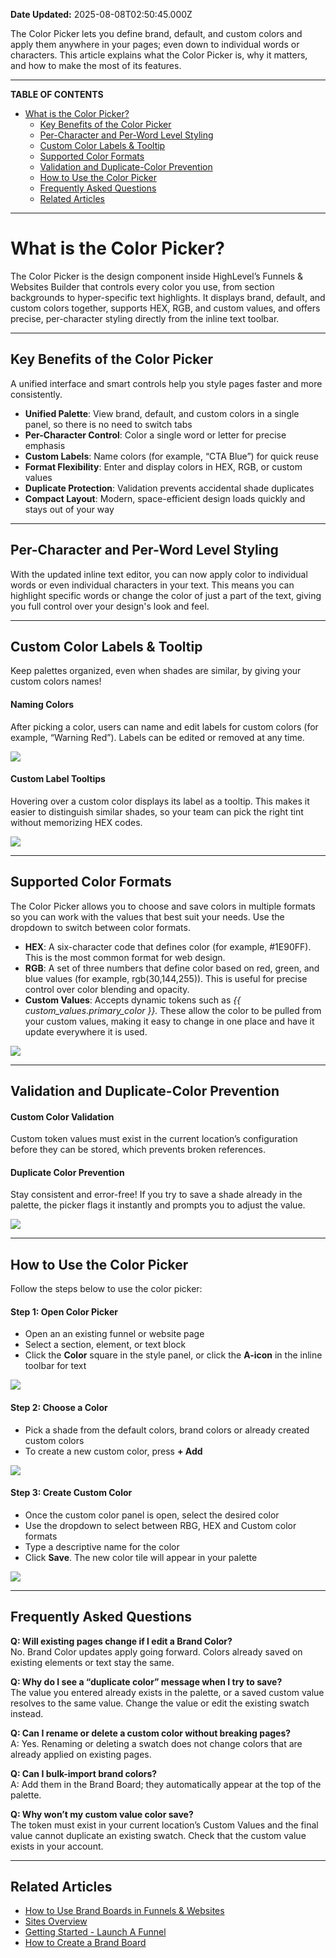 **Date Updated:** 2025-08-08T02:50:45.000Z

The Color Picker lets you define brand, default, and custom colors and apply them anywhere in your pages; even down to individual words or characters. This article explains what the Color Picker is, why it matters, and how to make the most of its features.

---

**TABLE OF CONTENTS**

* [What is the Color Picker?](#What-is-the-Color-Picker?)  
   * [Key Benefits of the Color Picker](#Key-Benefits-of-the-Color-Picker)  
   * [Per-Character and Per-Word Level Styling](#Per-Character-and-Per-Word-Level-Styling)  
   * [Custom Color Labels & Tooltip](#Custom-Color-Labels-&-Tooltip)  
   * [Supported Color Formats](#Supported-Color-Formats)  
   * [Validation and Duplicate-Color Prevention](#Validation-and-Duplicate-Color-Prevention)  
   * [How to Use the Color Picker](#How-to-Use-the-Color-Picker)  
   * [Frequently Asked Questions](#Frequently-Asked-Questions)  
   * [Related Articles](#Related-Articles)

---

# **What is the Color Picker?**

  
The Color Picker is the design component inside HighLevel’s Funnels & Websites Builder that controls every color you use, from section backgrounds to hyper-specific text highlights. It displays brand, default, and custom colors together, supports HEX, RGB, and custom values, and offers precise, per-character styling directly from the inline text toolbar.

---

## **Key Benefits of the Color Picker**

  
A unified interface and smart controls help you style pages faster and more consistently.  
  
* **Unified Palette**: View brand, default, and custom colors in a single panel, so there is no need to switch tabs
* **Per-Character Control**: Color a single word or letter for precise emphasis
* **Custom Labels**: Name colors (for example, “CTA Blue”) for quick reuse
* **Format Flexibility**: Enter and display colors in HEX, RGB, or custom values
* **Duplicate Protection**: Validation prevents accidental shade duplicates
* **Compact Layout**: Modern, space-efficient design loads quickly and stays out of your way

---

## **Per-Character and Per-Word Level Styling**

  
With the updated inline text editor, you can now apply color to individual words or even individual characters in your text. This means you can highlight specific words or change the color of just a part of the text, giving you full control over your design's look and feel.

---

## **Custom Color Labels & Tooltip**

  
Keep palettes organized, even when shades are similar, by giving your custom colors names!
  
  
#### **Naming Colors**

  
After picking a color, users can name and edit labels for custom colors (for example, “Warning Red”). Labels can be edited or removed at any time.

_![](https://s3.amazonaws.com/cdn.freshdesk.com/data/helpdesk/attachments/production/155051160535/original/1Vggg2ZFsC6uWnIZYxzSucJ7DpyCCAUIhw.png?1754599413)_
  
  
#### **Custom Label Tooltips**

  
Hovering over a custom color displays its label as a tooltip. This makes it easier to distinguish similar shades, so your team can pick the right tint without memorizing HEX codes.

  
![](https://s3.amazonaws.com/cdn.freshdesk.com/data/helpdesk/attachments/production/155051160803/original/fRw8Wx4PUYBPpxQ4i8gol0BXRSZIoNwGRg.png?1754599942)

---

## **Supported Color Formats**

  
The Color Picker allows you to choose and save colors in multiple formats so you can work with the values that best suit your needs. Use the dropdown to switch between color formats.  
  
* **HEX**: A six-character code that defines color (for example, #1E90FF). This is the most common format for web design.
* **RGB**: A set of three numbers that define color based on red, green, and blue values (for example, rgb(30,144,255)). This is useful for precise control over color blending and opacity.
* **Custom Values**: Accepts dynamic tokens such as _{{ custom\_values.primary\_color }}._ These allow the color to be pulled from your custom values, making it easy to change in one place and have it update everywhere it is used.

![](https://s3.amazonaws.com/cdn.freshdesk.com/data/helpdesk/attachments/production/155051160736/original/WzlihryVhW-9lXTRM_CKo_iIC1a4kUwgcA.png?1754599810)

---

## **Validation and Duplicate-Color Prevention**
  
  
#### **Custom Color Validation**

  
Custom token values must exist in the current location’s configuration before they can be stored, which prevents broken references.
  
  
#### **Duplicate Color Prevention**

  
Stay consistent and error-free! If you try to save a shade already in the palette, the picker flags it instantly and prompts you to adjust the value. 

  
_![](https://s3.amazonaws.com/cdn.freshdesk.com/data/helpdesk/attachments/production/155051160685/original/xG5j-xn8H9f4klkAp4FOKiC0nPCvmvow.png?1754599744)_

---

## **How to Use the Color Picker**

  
Follow the steps below to use the color picker:
  
  
#### **Step 1:** Open Color Picker  
  
* Open an an existing funnel or website page
* Select a section, element, or text block
* Click the **Color** square in the style panel, or click the **A-icon** in the inline toolbar for text

![](https://s3.amazonaws.com/cdn.freshdesk.com/data/helpdesk/attachments/production/155051160970/original/GRQNsgty6uvfl4_pBv7uhZO0J1LRERwEzg.png?1754600328)
  
  
#### **Step 2:** Choose a Color  
  
* Pick a shade from the default colors, brand colors or already created custom colors
* To create a new custom color, press **\+ Add**

**![](https://s3.amazonaws.com/cdn.freshdesk.com/data/helpdesk/attachments/production/155051161016/original/DpGToqSkGDyadKxEm7yczG3RTXhsyWyzLg.png?1754600498)**
  
  
#### **Step 3:** Create Custom Color

  
* Once the custom color panel is open, select the desired color
* Use the dropdown to select between RBG, HEX and Custom color formats
* Type a descriptive name for the color
* Click **Save**. The new color tile will appear in your palette

![](https://s3.amazonaws.com/cdn.freshdesk.com/data/helpdesk/attachments/production/155051161075/original/cb6br_kB7TZXbbv4j8kOc0I8lFbjy5mkFQ.png?1754600645)

---

## **Frequently Asked Questions**

  
**Q: Will existing pages change if I edit a Brand Color?**  
No. Brand Color updates apply going forward. Colors already saved on existing elements or text stay the same.

  
**Q: Why do I see a “duplicate color” message when I try to save?**  
The value you entered already exists in the palette, or a saved custom value resolves to the same value. Change the value or edit the existing swatch instead.  
  
**Q: Can I rename or delete a custom color without breaking pages?**  
A: Yes. Renaming or deleting a swatch does not change colors that are already applied on existing pages.  
  
**Q: Can I bulk-import brand colors?**  
A: Add them in the Brand Board; they automatically appear at the top of the palette.

  
**Q: Why won’t my custom value color save?**  
The token must exist in your current location’s Custom Values and the final value cannot duplicate an existing swatch. Check that the custom value exists in your account.

---

## **Related Articles**

  
* [How to Use Brand Boards in Funnels & Websites](https://help.gohighlevel.com/en/support/solutions/articles/155000003231)
* [Sites Overview](https://help.gohighlevel.com/en/support/solutions/articles/155000001633)
* [Getting Started - Launch A Funnel](https://help.gohighlevel.com/en/support/solutions/articles/155000005057)
* [How to Create a Brand Board](https://help.gohighlevel.com/en/support/solutions/articles/155000003136)

  
